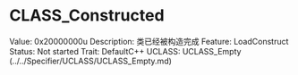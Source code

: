 # CLASS_Constructed

Value: 0x20000000u
Description: 类已经被构造完成
Feature: LoadConstruct
Status: Not started
Trait: DefaultC++
UCLASS: UCLASS_Empty (../../Specifier/UCLASS/UCLASS_Empty.md)